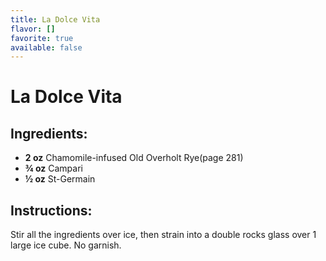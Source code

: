 ```yaml
---
title: La Dolce Vita
flavor: []
favorite: true
available: false
---
```

# La Dolce Vita

## Ingredients:
- **2 oz** Chamomile-infused Old Overholt Rye(page 281)
- **¾ oz** Campari
- **½ oz** St-Germain

## Instructions:
Stir all the ingredients over ice, then strain into a double rocks glass over 1 large ice cube. No garnish.



